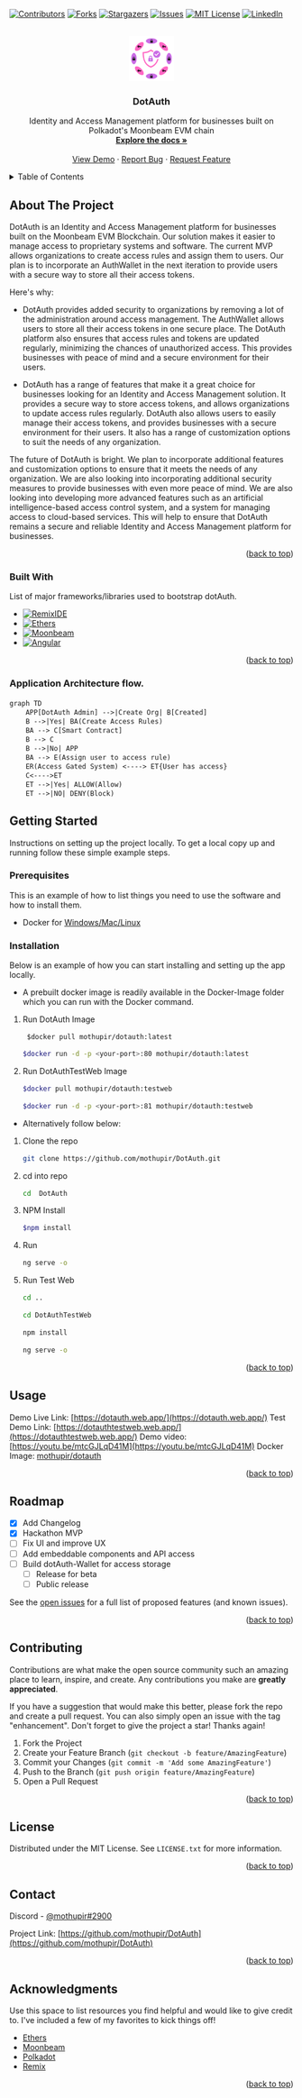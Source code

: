 <a name="readme-top"></a>

[![Contributors][contributors-shield]][contributors-url]
[![Forks][forks-shield]][forks-url]
[![Stargazers][stars-shield]][stars-url]
[![Issues][issues-shield]][issues-url]
[![MIT License][license-shield]][license-url]
[![LinkedIn][linkedin-shield]][linkedin-url]



<!-- PROJECT LOGO -->
<br />
<div align="center">
  <a href="https://github.com/mothupir/DotAuth">
    <img src="DotAuthApp/src/assets/logo.png" alt="Logo" width="80" height="80">
  </a>

  <h3 align="center">DotAuth</h3>

  <p align="center">
    Identity and Access Management platform for businesses built on Polkadot's Moonbeam EVM chain
    <br />
    <a href="https://github.com/mothupir/DotAuth"><strong>Explore the docs »</strong></a>
    <br />
    <br />
    <a href="https://link to youtube video">View Demo</a>
    ·
    <a href="https://github.com/mothupir/DotAuth/issues">Report Bug</a>
    ·
    <a href="https://github.com/mothupir/DotAuth/issues">Request Feature</a>
  </p>
</div>



<!-- TABLE OF CONTENTS -->
<details>
  <summary>Table of Contents</summary>
  <ol>
    <li>
      <a href="#about-the-project">About The Project</a>
      <ul>
        <li><a href="#built-with">Built With</a></li>
      </ul>
    </li>
    <li>
      <a href="#getting-started">Getting Started</a>
      <ul>
        <li><a href="#prerequisites">Prerequisites</a></li>
        <li><a href="#installation">Installation</a></li>
      </ul>
    </li>
    <li><a href="#usage">Usage</a></li>
    <li><a href="#roadmap">Roadmap</a></li>
    <li><a href="#contributing">Contributing</a></li>
    <li><a href="#license">License</a></li>
    <li><a href="#contact">Contact</a></li>
    <li><a href="#acknowledgments">Acknowledgments</a></li>
  </ol>
</details>



<!-- ABOUT THE PROJECT -->
## About The Project


DotAuth is an Identity and Access Management platform for businesses built on the Moonbeam EVM Blockchain. Our solution makes it easier to manage access to proprietary systems and software. The current MVP allows organizations to create access rules and assign them to users. Our plan is to incorporate an AuthWallet in the next iteration to provide users with a secure way to store all their access tokens.

Here's why:

* DotAuth provides added security to organizations by removing a lot of the administration around access management. The AuthWallet allows users to store all their access tokens in one secure place. The DotAuth platform also ensures that access rules and tokens are updated regularly, minimizing the chances of unauthorized access. This provides businesses with peace of mind and a secure environment for their users.

* DotAuth has a range of features that make it a great choice for businesses looking for an Identity and Access Management solution. It provides a secure way to store access tokens, and allows organizations to update access rules regularly. DotAuth also allows users to easily manage their access tokens, and provides businesses with a secure environment for their users. It also has a range of customization options to suit the needs of any organization.


The future of DotAuth is bright. We plan to incorporate additional features and customization options to ensure that it meets the needs of any organization. We are also looking into incorporating additional security measures to provide businesses with even more peace of mind. We are also looking into developing more advanced features such as an artificial intelligence-based access control system, and a system for managing access to cloud-based services. This will help to ensure that DotAuth remains a secure and reliable Identity and Access Management platform for businesses.


<p align="right">(<a href="#readme-top">back to top</a>)</p>



### Built With

List of major frameworks/libraries used to bootstrap dotAuth.

* [![RemixIDE][remix.ethereum.org]][Remix-url]
* [![Ethers][Ethers.js]][Ethers-url]
* [![Moonbeam][Moonbeam.network]][Moonbeam-url]
* [![Angular][Angular.io]][Angular-url]

<p align="right">(<a href="#readme-top">back to top</a>)</p>

### Application Architecture flow.

```mermaid
graph TD
    APP[DotAuth Admin] -->|Create Org| B[Created]
    B -->|Yes| BA(Create Access Rules)
    BA --> C[Smart Contract]
    B --> C
    B -->|No| APP
    BA --> E(Assign user to access rule)
    ER(Access Gated System) <----> ET{User has access}
    C<---->ET
    ET -->|Yes| ALLOW(Allow)
    ET -->|NO| DENY(Block)
```

## Getting Started

Instructions on setting up the project locally.
To get a local copy up and running follow these simple example steps.

### Prerequisites

This is an example of how to list things you need to use the software and how to install them.

* Docker for [Windows/Mac/Linux](https://docs.docker.com/get-docker/)


### Installation

Below is an example of how you can start installing and setting up the app locally.

- A prebuilt docker image is readily available in the Docker-Image folder which you can run with the Docker command.
1. Run DotAuth Image
   ```
    $docker pull mothupir/dotauth:latest
   ```
    ```sh 
    $docker run -d -p <your-port>:80 mothupir/dotauth:latest
    ```
2. Run DotAuthTestWeb Image
    ```sh 
    $docker pull mothupir/dotauth:testweb
   ```
    ```sh 
    $docker run -d -p <your-port>:81 mothupir/dotauth:testweb
    ```
* Alternatively follow below:

1. Clone the repo
   ```sh
   git clone https://github.com/mothupir/DotAuth.git
   ```
2. cd into repo
   ```sh
   cd  DotAuth
   ```
3. NPM Install
   ```sh
   $npm install
   ```
4. Run
   ```sh
   ng serve -o
   ```
5. Run Test Web
   ```sh
   cd ..
   ```
   ```sh
   cd DotAuthTestWeb
   ```
   ```sh
   npm install
   ```
   ```sh
   ng serve -o
   ```

<p align="right">(<a href="#readme-top">back to top</a>)</p>


<!-- USAGE EXAMPLES -->
## Usage

Demo Live Link: [https://dotauth.web.app/](https://dotauth.web.app/)
Test Demo Link: [https://dotauthtestweb.web.app/](https://dotauthtestweb.web.app/)
Demo video: [https://youtu.be/mtcGJLqD41M](https://youtu.be/mtcGJLqD41M)
Docker Image: [mothupir/dotauth](https://hub.docker.com/repository/docker/mothupir/dotauth/tags?page=1&ordering=last_updated)

<p align="right">(<a href="#readme-top">back to top</a>)</p>



<!-- ROADMAP -->
## Roadmap

- [x] Add Changelog
- [x] Hackathon MVP
- [ ] Fix UI and improve UX
- [ ] Add embeddable components and API access
- [ ] Build dotAuth-Wallet for access storage
    - [ ] Release for beta
    - [ ] Public release

See the [open issues](https://github.com/mothupir/DotAuth/issues) for a full list of proposed features (and known issues).

<p align="right">(<a href="#readme-top">back to top</a>)</p>



<!-- CONTRIBUTING -->
## Contributing

Contributions are what make the open source community such an amazing place to learn, inspire, and create. Any contributions you make are **greatly appreciated**.

If you have a suggestion that would make this better, please fork the repo and create a pull request. You can also simply open an issue with the tag "enhancement".
Don't forget to give the project a star! Thanks again!

1. Fork the Project
2. Create your Feature Branch (`git checkout -b feature/AmazingFeature`)
3. Commit your Changes (`git commit -m 'Add some AmazingFeature'`)
4. Push to the Branch (`git push origin feature/AmazingFeature`)
5. Open a Pull Request

<p align="right">(<a href="#readme-top">back to top</a>)</p>



<!-- LICENSE -->
## License

Distributed under the MIT License. See `LICENSE.txt` for more information.

<p align="right">(<a href="#readme-top">back to top</a>)</p>



<!-- CONTACT -->
## Contact

Discord - [@mothupir#2900](https://discord.com/channels/@mothupir#2900)

Project Link: [https://github.com/mothupir/DotAuth](https://github.com/mothupir/DotAuth)

<p align="right">(<a href="#readme-top">back to top</a>)</p>



<!-- ACKNOWLEDGMENTS -->
## Acknowledgments

Use this space to list resources you find helpful and would like to give credit to. I've included a few of my favorites to kick things off!

* [Ethers](https://docs.ethers.org/v5/)
* [Moonbeam](https://docs.moonbeam.network/)
* [Polkadot](https://polkadot.network/)
* [Remix](https://remix.ethereum.org/)

<p align="right">(<a href="#readme-top">back to top</a>)</p>



<!-- MARKDOWN LINKS & IMAGES -->
<!-- https://www.markdownguide.org/basic-syntax/#reference-style-links -->
[contributors-shield]: https://img.shields.io/github/contributors/mothupir/DotAuth.svg?style=for-the-badge
[contributors-url]: https://github.com/mothupir/DotAuth//graphs/contributors
[forks-shield]: https://img.shields.io/github/forks/mothupir/DotAuth.svg?style=for-the-badge
[forks-url]: https://github.com/mothupir/DotAuth/network/members
[stars-shield]: https://img.shields.io/github/stars/mothupir/DotAuth.svg?style=for-the-badge
[stars-url]: https://github.com/othneildrew/Best-README-Template/stargazers
[issues-shield]: https://img.shields.io/github/issues/mothupir/DotAuth.svg?style=for-the-badge
[issues-url]: https://github.com/mothupir/DotAuth/issues
[license-shield]: https://img.shields.io/github/license/mothupir/DotAuth.svg?style=for-the-badge
[license-url]: https://github.com/mothupir/DotAuth/blob/master/LICENSE.txt
[linkedin-shield]: https://img.shields.io/badge/-LinkedIn-black.svg?style=for-the-badge&logo=linkedin&colorB=555
[linkedin-url]: https://www.linkedin.com/in/mothupi-ramogayana-68849480/
[moonbeam.network]: https://img.shields.io/badge/moonbeam-000000?style=for-the-badge&logo=remixethereum&logoColor=white
[Moonbeam-url]: https://docs.moonbeam.network/
[remix.ethereum.org]: https://img.shields.io/badge/remix-000000?style=for-the-badge&logo=remixethereum&logoColor=white
[Remix-url]: https://remix.ethereum.org/
[Ethers.js]: https://img.shields.io/badge/Ethers.js-000500?style=for-the-badge&logo=ethers&logoColor=blue
[Ethers-url]: https://docs.ethers.org/v6/
[Angular.io]: https://img.shields.io/badge/Angular-DD0031?style=for-the-badge&logo=angular&logoColor=white
[Angular-url]: https://angular.io/
